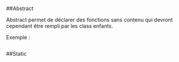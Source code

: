 ##Abstract

Abstract permet de déclarer des fonctions sans contenu qui devront cependant être rempli par les class enfants. 

Exemple : 

```php


```

##Static


